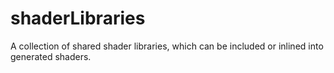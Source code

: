 # shaderLibraries

A collection of shared shader libraries, which can be included
or inlined into generated shaders.

